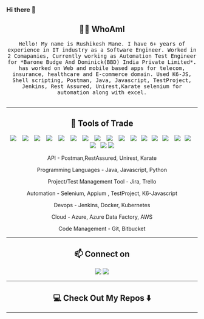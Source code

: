 ### Hi there 👋

<!--

<h1 align="center"> 👋 </h1>
<div align="center">
  <img src="https://github.com/gauravkhurana/gauravkhurana/blob/master/images/header.gif" alt="header"/>
</div>
<p align="center"> (Open for Learning)</p>  --->  

<h2 align="center"> 👨‍💻 WhoAmI</h2>
<p align="center">
  <samp>Hello! My name is Rushikesh Mane. I have 6+ years of experience in IT industry as a Software Engineer. Worked in 2 Comapanies, Currently working as Automation Test Engineer for *Barone Budge And Dominick(BBD) India Private Limited*. has worked on Web and mobile based apps for telecom, insurance, healthcare and E-commerce domain. Used K6-JS, Shell scripting, Postman, Java, Javascript, TestProject, Jenkins, Rest Assured, Unirest,Karate  selenium for automation along with excel. 
  </samp>
  <br> <br>
</p>
<hr>
</p>
<h2 align="center"> 🔭 Tools of Trade</h2>
<p align="center">
<img src="https://img.shields.io/badge/Java-ED8B00?style=for-the-badge&logo=java&logoColor=white"/>&nbsp;&nbsp;&nbsp;
<img src="https://img.shields.io/badge/html5-%23E34F26.svg?style=for-the-badge&logo=html5&logoColor=white"/>&nbsp;&nbsp;&nbsp;
<img src="https://img.shields.io/badge/css3-%231572B6.svg?style=for-the-badge&logo=css3&logoColor=white"/>&nbsp;&nbsp;&nbsp;
<img src="https://img.shields.io/badge/javascript-%23323330.svg?style=for-the-badge&logo=javascript&logoColor=%23F7DF1E" />&nbsp;&nbsp;&nbsp;
<img src="https://img.shields.io/badge/react-%2320232a.svg?style=for-the-badge&logo=react&logoColor=%2361DAFB" />&nbsp;&nbsp;&nbsp;
<img src ="https://img.shields.io/badge/react_native-%2320232a.svg?style=for-the-badge&logo=react&logoColor=%2361DAFB"/>&nbsp;&nbsp;&nbsp;
<img src="https://img.shields.io/badge/express.js-%23404d59.svg?style=for-the-badge&logo=express&logoColor=%2361DAFB"/>&nbsp;&nbsp;&nbsp;
<img src="https://img.shields.io/badge/node.js-6DA55F?style=for-the-badge&logo=node.js&logoColor=white" />&nbsp;&nbsp;&nbsp;
<img src="https://img.shields.io/badge/netlify-%23000000.svg?style=for-the-badge&logo=netlify&logoColor=#00C7B7"/>&nbsp;&nbsp;&nbsp;
<img src="https://img.shields.io/badge/Python-14354C?style=for-the-badge&logo=python&logoColor=white" />&nbsp;&nbsp;&nbsp;
<img src="https://img.shields.io/badge/Git-F05032?style=for-the-badge&logo=git&logoColor=white"/>&nbsp;&nbsp;
<img src="https://img.shields.io/badge/bitbucket-%230047B3.svg?style=for-the-badge&logo=bitbucket&logoColor=white"/>&nbsp;&nbsp;
<img src="https://img.shields.io/badge/Jenkins-D24939?style=for-the-badge&logo=Jenkins&logoColor=white"/>&nbsp;&nbsp;
<img src="https://img.shields.io/badge/jira-%230A0FFF.svg?style=for-the-badge&logo=jira&logoColor=white" />&nbsp;&nbsp;&nbsp;
<img src="https://img.shields.io/badge/Microsoft_Azure-0089D6?style=for-the-badge&logo=microsoft-azure&logoColor=white" />&nbsp;&nbsp;
<img src="https://img.shields.io/badge/Docker-2CA5E0?style=for-the-badge&logo=docker&logoColor=white"/>&nbsp;&nbsp;
<img src="https://img.shields.io/badge/Shell_Script-121011?style=for-the-badge&logo=gnu-bash&logoColor=white"/>&nbsp;&nbsp;
<img src="https://img.shields.io/badge/Selenium-43B02A?style=for-the-badge&logo=Selenium&logoColor=white"/>
<img src="https://img.shields.io/badge/Postman-FF6C37?style=for-the-badge&logo=Postman&logoColor=white"/>     
</p>
<p align="center"> API - Postman,RestAssured, Unirest, Karate
<p align="center"> Programming Languages - Java,  Javascript, Python
<p align="center">Project/Test Management Tool - Jira, Trello
<p align="center">Automation - Selenium, Appium , TestProject, K6-Javascript
<p align="center">Devops - Jenkins, Docker, Kubernetes
<p align="center">Cloud - Azure, Azure Data Factory, AWS
<p align="center">Code Management - Git, Bitbucket   
 </p>
<hr>

<h2  align="center">📫 Connect on</h2>
<p align="center">
  <a target="_blank"href="https://www.linkedin.com/in/rushikesh-mane-18b964a3/"><img src="https://img.shields.io/badge/linkedin-%230077B5.svg?&style=for-the-badge&logo=linkedin&logoColor=white" /></a>
  <a href="mailto:rushimane2323@gmail.com?subject=Hello%20Rushi,%20From%20Github"><img src="https://camo.githubusercontent.com/2e31b0d0e07e5431ee3f85689b488016d52a4fb97e523ae497023a9746e2e52e/68747470733a2f2f696d672e736869656c64732e696f2f62616467652f676d61696c2d2532334431343833362e7376673f267374796c653d666f722d7468652d6261646765266c6f676f3d676d61696c266c6f676f436f6c6f723d7768697465" data-canonical-src="https://img.shields.io/badge/gmail-%23D14836.svg?&amp;style=for-the-badge&amp;logo=gmail&amp;logoColor=white" style="max-width: 100%;"></a>
    
  
</p>

<hr>


<h2  align="center">💻 Check Out My Repos ⬇️ </h2>
  
</p>

<hr>


<h2  align="center">
